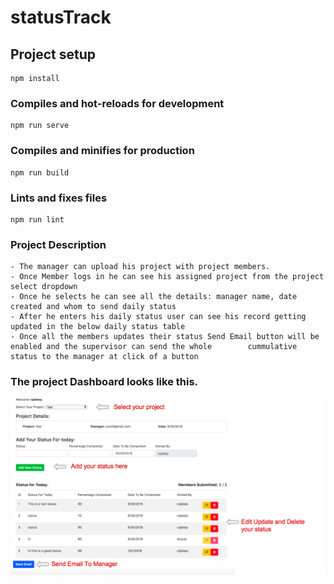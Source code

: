 # statusTrack

## Project setup
```
npm install
```

### Compiles and hot-reloads for development
```
npm run serve
```

### Compiles and minifies for production
```
npm run build
```

### Lints and fixes files
```
npm run lint
```

### Project Description
```
- The manager can upload his project with project members.
- Once Member logs in he can see his assigned project from the project select dropdown
- Once he selects he can see all the details: manager name, date created and whom to send daily status
- After he enters his daily status user can see his record getting updated in the below daily status table
- Once all the members updates their status Send Email button will be enabled and the supervisor can send the whole        cummulative status to the manager at click of a button
```
### The project Dashboard looks like this.

![Image](image.png)


